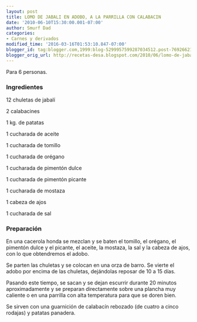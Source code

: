 ```yaml
---
layout: post
title: LOMO DE JABALI EN ADOBO, A LA PARRILLA CON CALABACIN
date: '2010-06-10T15:30:00.001-07:00'
author: Smurf Dad
categories:
- Carnes y derivados
modified_time: '2016-03-16T01:53:10.847-07:00'
blogger_id: tag:blogger.com,1999:blog-5299957599287034512.post-7692662145351286744
blogger_orig_url: http://recetas-desa.blogspot.com/2010/06/lomo-de-jabali-en-adobo-la-parrilla-con.html
---
```


Para 6 personas.

<a name='more'></a><h3>Ingredientes</h3>12 chuletas de jabalí

2 calabacines

1 kg. de patatas

1 cucharada de aceite

1 cucharada de tomillo

1 cucharada de orégano

1 cucharada de pimentón dulce

1 cucharada de pimentón picante

1 cucharada de mostaza

1 cabeza de ajos

1 cucharada de sal



<h3>Preparación</h3>En una cacerola honda se mezclan y se baten el tomillo, el orégano, el pimentón dulce y el picante, el aceite, la mostaza, la sal y la cabeza de ajos, con lo que obtendremos el adobo.

Se parten las chuletas y se colocan en una orza de barro. Se vierte el adobo por encima de las chuletas, dejándolas reposar de 10 a 15 días.

Pasando este tiempo, se sacan y se dejan escurrir durante 20 minutos aproximadamente y se preparan directamente sobre una plancha muy caliente o en una parrilla con alta temperatura para que se doren bien.

Se sirven con una guarnición de calabacín rebozado (de cuatro a cinco rodajas) y patatas panadera.